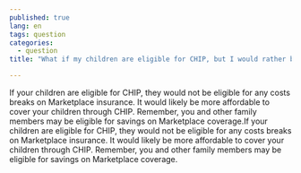 ```yaml
---
published: true
lang: en
tags: question
categories:
  - question
title: "What if my children are eligible for CHIP, but I would rather buy a Marketplace plan?"

---
```


If your children are eligible for CHIP, they would not be eligible for any costs breaks on Marketplace insurance. It would likely be more affordable to cover your children through CHIP. Remember, you and other family members may be eligible for savings on Marketplace coverage.If your children are eligible for CHIP, they would not be eligible for any costs breaks on Marketplace insurance. It would likely be more affordable to cover your children through CHIP. Remember, you and other family members may be eligible for savings on Marketplace coverage.
